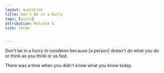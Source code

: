 ```yaml
---
layout: quotation
title: Don't Be in a Hurry
tags: [quote]
attribution: Malcolm X
size: large


---
```


Don't be in a hurry to condemn because [a person] doesn't do what you do or think as you think or as fast.

There was a time when you didn't know what you know today.
